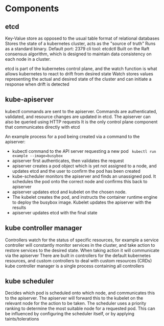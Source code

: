 # Components

## etcd

Key-Value store as opposed to the usual table format of relational databases
Stores the state of a kubernetes cluster, acts as the "source of truth"
Runs as a standard binary. Default port: 2379
cli tool: etcdctl
Built on the Raft consensus algorithm, which is designed to maintain data consistency on each node in a cluster.

etcd is part of the kubernetes control plane, and the watch function is what allows kubernetes to react to drift from desired state
Watch stores values representing the actual and desired state of the cluster and can initiate a response when drift is detected

## kube-apiserver

kubectl commands are sent to the apiserver. Commands are authenticated, validated, and resource changes are updated in etcd. The apiserver can also be queried using HTTP requests
It is the only control plane component that communicates directly with etcd

An example process for a pod being created via a command to the apiserver:
- kubectl command to the API server requesting a new pod ` kubectl run example --image=busybox`
- apiserver first authenticates, then validates the request
- apiserver creates a pod object which is yet not assigned to a node, and updates etcd and the user to confirm the pod has been created
- kube-scheduler monitors the apiserver and finds an unassigned pod. It schedules the pod onto the correct node and confirms this back to apiserver
- apiserver updates etcd and kubelet on the chosen node.
- The kubelet creates the pod, and instructs the container runtime engine to deploy the busybox image. Kubelet updates the apiserver with the results
- apiserver updates etcd with the final state

## kube controller manager

Controllers watch for the status of specific resources, for example a service controller will constantly monitor services in the cluster, and take action to restore services to the desired state. When taking action it will communicate via the apiserver
There are built in controllers for the default kubernetes resources, and custom controllers to deal with custom resources (CRDs)
kube controller manager is a single process containing all controllers

## kube scheduler

Decides which pod is scheduled onto which node, and communicates this to the apiserver. The apiserver will forward this to the kubelet on the relevant node for the action to be taken.
The scheduler uses a priority ranking to determine the most suitable node for a requested pod. This can be influenced by configuring the scheduler itself, or by applying taints/tolerations